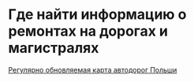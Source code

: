 # Где найти информацию о ремонтах на дорогах и магистралях

[Регулярно обновляемая карта автодорог Польши](http://ssc.siskom.waw.pl/)
